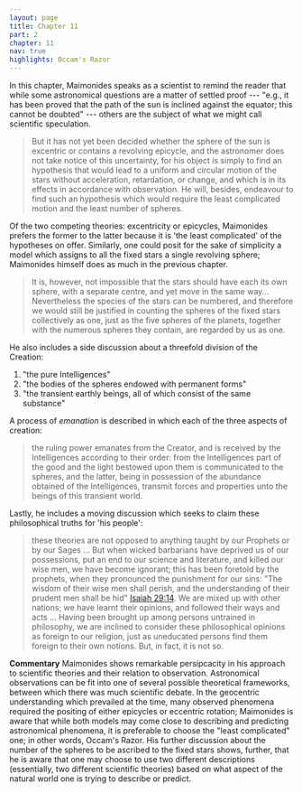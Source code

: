 ```yaml
---
layout: page
title: Chapter 11
part: 2
chapter: 11
nav: true
highlights: Occam's Razor
---
```


In this chapter, Maimonides speaks as a scientist to remind the reader that while some astronomical questions are a matter of settled proof --- "e.g., it has been proved that the path of the sun is inclined against the equator; this cannot be doubted" --- others are the subject of what we might call scientific speculation.
> But it has not yet been decided whether the sphere of the sun is excentric or contains a revolving epicycle, and the astronomer does not take notice of this uncertainty, for his object is simply to find an hypothesis that would lead to a uniform and circular motion of the stars without acceleration, retardation, or change, and which is in its effects in accordance with observation. He will, besides, endeavour to find such an hypothesis which would require the least complicated motion and the least number of spheres.

Of the two competing theories: excentricity or epicycles, Maimonides prefers the former to the latter because it is 'the least complicated' of the hypotheses on offer. Similarly, one could posit for the sake of simplicity a model which assigns to all the fixed stars a single revolving sphere; Maimonides himself does as much in the previous chapter.
> It is, however, not impossible that the stars should have each its own sphere, with a separate centre, and yet move in the same way... Nevertheless the species of the stars can be numbered, and therefore we would still be justified in counting the spheres of the fixed stars collectively as one, just as the five spheres of the planets, together with the numerous spheres they contain, are regarded by us as one.

He also includes a side discussion about a threefold division of the Creation:
1. "the pure Intelligences"
2. "the bodies of the spheres endowed with permanent forms"
3. "the transient earthly beings, all of which consist of the same substance"

A process of _emanation_ is described in which each of the three aspects of creation:
>  the ruling power emanates from the Creator, and is received by the Intelligences according to their order: from the Intelligences part of the good and the light bestowed upon them is communicated to the spheres, and the latter, being in possession of the abundance obtained of the Intelligences, transmit forces and properties unto the beings of this transient world.

Lastly, he includes a moving discussion which seeks to claim these philosophical truths for 'his people':
> these theories are not opposed to anything taught by our Prophets or by our Sages ... But when wicked barbarians have deprived us of our possessions, put an end to our science and literature, and killed our wise men, we have become ignorant; this has been foretold by the prophets, when they pronounced the punishment for our sins: "The wisdom of their wise men shall perish, and the understanding of their prudent men shall be hid" [Isaiah 29:14](https://sefaria.org/Isaiah.29.14). We are mixed up with other nations; we have learnt their opinions, and followed their ways and acts ... Having been brought up among persons untrained in philosophy, we are inclined to consider these philosophical opinions as foreign to our religion, just as uneducated persons find them foreign to their own notions. But, in fact, it is not so. 

**Commentary**
Maimonides shows remarkable persipcacity in his approach to scientific theories and their relation to observation. Astronomical observations can be fit into one of several possible theoretical frameworks, between which there was much scientific debate. In the geocentric understanding which prevailed at the time, many observed phenomena required the positing of either epicycles or eccentric rotation; Maimonides is aware that while both models may come close to describing and predicting astronomical phenomena, it is preferable to choose the "least complicated" one; in other words, Occam's Razor. His further discussion about the number of the spheres to be ascribed to the fixed stars shows, further, that he is aware that one may choose to use two different descriptions (essentially, two different scientific theories) based on what aspect of the natural world one is trying to describe or predict.
